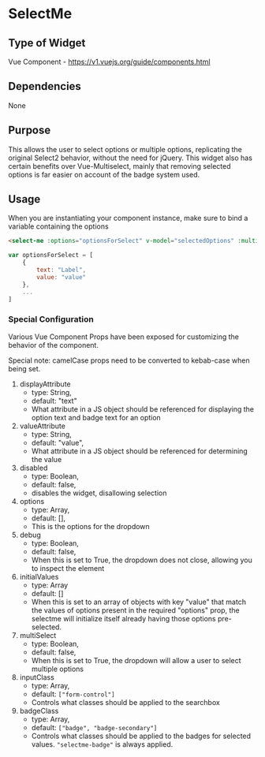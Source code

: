 # SelectMe

## Type of Widget
Vue Component - https://v1.vuejs.org/guide/components.html

## Dependencies
None

## Purpose
This allows the user to select options or multiple options, replicating the original Select2 behavior, without the need for jQuery. This widget also has certain benefits over Vue-Multiselect, mainly that removing selected options is far easier on account of the badge system used.


## Usage

When you are instantiating your component instance, make sure to bind a variable containing the options

```html
<select-me :options="optionsForSelect" v-model="selectedOptions" :multi-select="true"></select-me>
```

```javascript
var optionsForSelect = [
    {
        text: "Label",
        value: "value"
    },
    ...
]
```


### Special Configuration
Various Vue Component Props have been exposed for customizing the behavior of the component.

Special note: camelCase props need to be converted to kebab-case when being set.

1. displayAttribute
    * type: String,
    * default: "text"
    * What attribute in a JS object should be referenced for displaying the option text and badge text for an option
2. valueAttribute
    * type: String,
    * default: "value",
    * What attribute in a JS object should be referenced for determining the value
3. disabled
    * type: Boolean,
    * default: false,
    * disables the widget, disallowing selection
4. options
    * type: Array,
    * default: [],
    * This is the options for the dropdown
5. debug
    * type: Boolean,
    * default: false,
    * When this is set to True, the dropdown does not close, allowing you to inspect the element
6. initialValues
    * type: Array
    * default: []
    * When this is set to an array of objects with key "value" that match the values of options present in the required "options" prop, the selectme will initialize itself already having those options pre-selected.
7. multiSelect
    * type: Boolean,
    * default: false,
    * When this is set to True, the dropdown will allow a user to select multiple options
8. inputClass
    * type: Array,
    * default: `["form-control"]`
    * Controls what classes should be applied to the searchbox
9. badgeClass
    * type: Array,
    * default: `["badge", "badge-secondary"]`
    * Controls what classes should be applied to the badges for selected values. `"selectme-badge"` is always applied.
